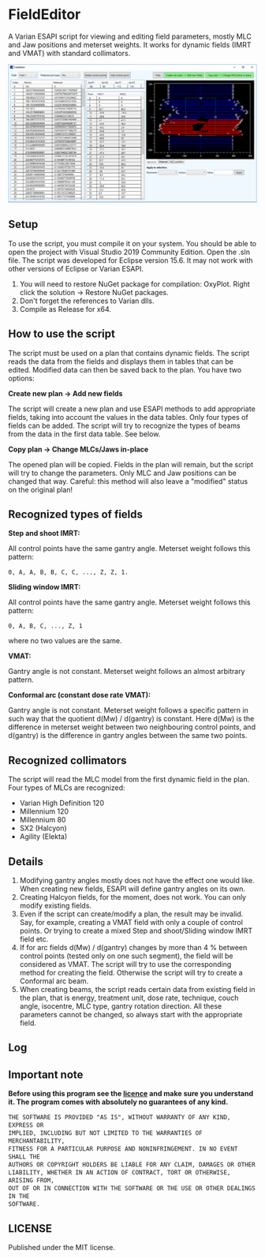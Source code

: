 # FieldEditor
A Varian ESAPI script for viewing and editing field parameters, mostly MLC and Jaw positions and meterset weights. It works for dynamic fields (IMRT and VMAT) with standard collimators.

![image](image1.png)

## Setup

To use the script, you must compile it on your system. You should be able to open the project with Visual Studio 2019 Community Edition. Open the .sln file. 
The script was developed for Eclipse version 15.6. It may not work with other versions of Eclipse or Varian ESAPI.

1. You will need to restore NuGet package for compilation: OxyPlot. Right click the solution -> Restore NuGet packages.
2. Don't forget the references to Varian dlls.
3. Compile as Release for x64.

## How to use the script

The script must be used on a plan that contains dynamic fields. 
The script reads the data from the fields and displays them in tables that can be edited. Modified data can then be saved back to the plan. 
You have two options:

**Create new plan -> Add new fields**

The script will create a new plan and use ESAPI methods to add appropriate fields, taking into account the values in the data tables. Only four types of  fields can be added. The script will try to recognize the types of beams from the data in the first data table. See below.

**Copy plan -> Change MLCs/Jaws in-place**

The opened plan will be copied. Fields in the plan will remain, but the script will try to  change the parameters. Only MLC and Jaw positions can be changed that way. Careful: this method will also leave a "modified" status on the original plan!

## Recognized types of fields


**Step and shoot IMRT:**

All control points have the same gantry angle. Meterset weight follows this pattern:
~~~
0, A, A, B, B, C, C, ..., Z, Z, 1.
~~~

**Sliding window IMRT:**

All control points have the same gantry angle. Meterset weight follows this pattern:
~~~
0, A, B, C, ..., Z, 1
~~~
where no two values are the same.

**VMAT:**

Gantry angle is not constant. Meterset weight follows an almost arbitrary pattern.

**Conformal arc (constant dose rate VMAT):**

Gantry angle is not constant. Meterset weight follows a specific pattern in such way that the quotient d(Mw) / d(gantry) is constant. Here d(Mw) is the difference in meterset weight between two neighbouring control points, and d(gantry) is the difference in gantry angles between the same two points.


## Recognized collimators

The script will read the MLC model from the first dynamic field in the plan. Four types of MLCs are recognized:

- Varian High Definition 120
- Millennium 120
- Millennium 80
- SX2 (Halcyon)
- Agility (Elekta)
 
 
## Details
1. Modifying gantry angles mostly does not have the effect one would like. When creating new fields, ESAPI will define gantry angles on its own.
2. Creating Halcyon fields, for the moment, does not work. You can only modify existing fields.
3. Even if the script can create/modify a plan, the result may be invalid. Say, for example, creating a VMAT field with only a couple of control points. Or trying to create a mixed Step and shoot/Sliding window  IMRT field etc.
4. If for arc fields d(Mw) / d(gantry) changes by more than 4 % between control points (tested only on one such segment), the field will be considered as VMAT. The script will try to use the corresponding method for creating the field. Otherwise the script will try to create a Conformal arc beam.
5. When creating beams, the script reads certain data from existing field in the plan, that is energy, treatment unit, dose rate, technique, couch angle, isocentre, MLC type, gantry rotation direction. All these parameters cannot be changed, so always start with the appropriate field.
  

## Log



## Important note

**Before using this program see the [licence](https://github.com/brjdenis/VarianESAPI-FieldEditor/blob/master/LICENSE) and make sure you understand it. The program comes with absolutely no guarantees of any kind.**

```
THE SOFTWARE IS PROVIDED "AS IS", WITHOUT WARRANTY OF ANY KIND, EXPRESS OR
IMPLIED, INCLUDING BUT NOT LIMITED TO THE WARRANTIES OF MERCHANTABILITY,
FITNESS FOR A PARTICULAR PURPOSE AND NONINFRINGEMENT. IN NO EVENT SHALL THE
AUTHORS OR COPYRIGHT HOLDERS BE LIABLE FOR ANY CLAIM, DAMAGES OR OTHER
LIABILITY, WHETHER IN AN ACTION OF CONTRACT, TORT OR OTHERWISE, ARISING FROM,
OUT OF OR IN CONNECTION WITH THE SOFTWARE OR THE USE OR OTHER DEALINGS IN THE
SOFTWARE.
```


## LICENSE

Published under the MIT license. 